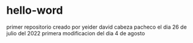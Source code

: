 # hello-word
primer repositorio
creado por yeider david cabeza pacheco
el dia 26 de julio del 2022
primera modificacion del dia 4 de agosto